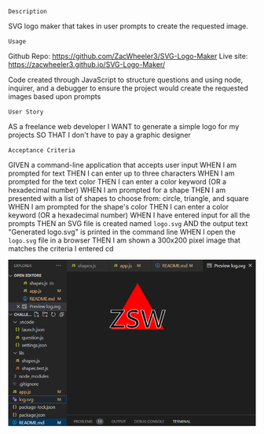 ```
Description 
```
SVG logo maker that takes in user prompts to create the requested image. 
```
Usage
```
Github Repo: https://github.com/ZacWheeler3/SVG-Logo-Maker
Live site: https://zacwheeler3.github.io/SVG-Logo-Maker/

Code created through JavaScript to structure questions and using node, inquirer, and a debugger to ensure the project would create the requested images based upon prompts

```
User Story
```
AS a freelance web developer
I WANT to generate a simple logo for my projects
SO THAT I don't have to pay a graphic designer

```
Acceptance Criteria
```
GIVEN a command-line application that accepts user input
WHEN I am prompted for text
THEN I can enter up to three characters
WHEN I am prompted for the text color
THEN I can enter a color keyword (OR a hexadecimal number)
WHEN I am prompted for a shape
THEN I am presented with a list of shapes to choose from: circle, triangle, and square
WHEN I am prompted for the shape's color
THEN I can enter a color keyword (OR a hexadecimal number)
WHEN I have entered input for all the prompts
THEN an SVG file is created named `logo.svg`
AND the output text "Generated logo.svg" is printed in the command line
WHEN I open the `logo.svg` file in a browser
THEN I am shown a 300x200 pixel image that matches the criteria I entered cd

 ![alt text](./images/SVG%20readme%20pic.png)